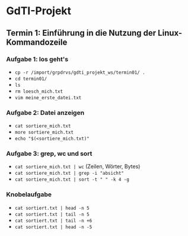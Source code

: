 # GdTI-Projekt
## Termin 1: Einführung in die Nutzung der Linux-Kommandozeile
### Aufgabe 1: los geht's
- `cp -r /import/grpdrvs/gdti_projekt_ws/termin01/ .`
- `cd termin01/`
- `ls`
- `rm loesch_mich.txt`
- `vim meine_erste_datei.txt`

### Aufgabe 2: Datei anzeigen
- `cat sortiere_mich.txt`
- `more sortiere_mich.txt`
- `echo "$(<sortiere_mich.txt)"`

### Aufgabe 3: grep, wc und sort
- `cat sortiere_mich.txt | wc` (Zeilen, Wörter, Bytes)
- `cat sortiere_mich.txt | grep -i "absicht"`
- `cat sortiere_mich.txt | sort -t " " -k 4 -g`

### Knobelaufgabe
- `cat sortiert.txt | head -n 5`
- `cat sortiert.txt | tail -n 5`
- `cat sortiert.txt | tail -n +6`
- `cat sortiert.txt | head -n -5`